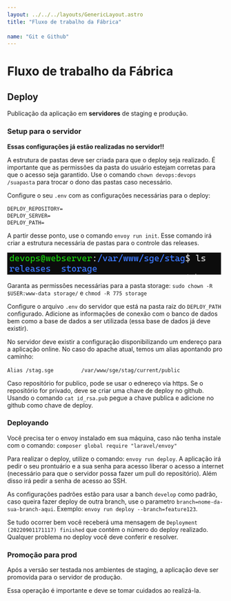 ```yaml
---
layout: ../../../layouts/GenericLayout.astro
title: "Fluxo de trabalho da Fábrica"

name: "Git e Github"
---
```

# Fluxo de trabalho da Fábrica



## Deploy
Publicação da aplicação em **servidores** de staging e produção.

### Setup para o servidor
**Essas configurações já estão realizadas no servidor!!**

A estrutura de pastas deve ser criada para que o deploy seja realizado. É importante que as permissões da pasta do usuário estejam corretas para que o acesso seja garantido. Use o comando `chown devops:devops /suapasta` para trocar o dono das pastas caso necessário.

Configure o seu `.env` com as configurações necessárias para o deploy:

```
DEPLOY_REPOSITORY=
DEPLOY_SERVER=
DEPLOY_PATH= 
```

A partir desse ponto, use o comando `envoy run init`. Esse comando irá criar a estrutura necessária de pastas para o controle das releases.

![Estrutura depois do init](/assets/tutoriais/deploy-ls-after-init.png)

Garanta as permissões necessárias para a pasta storage:
`sudo chown -R $USER:www-data storage/` e `chmod -R 775 storage`


Configure o arquivo `.env` do servidor que está na pasta raiz do `DEPLOY_PATH` configurado. Adicione as informações de conexão com o banco de dados bem como a base de dados a ser utilizada (essa base de dados já deve existir).

No servidor deve existir a configuração disponibilizando um endereço para a aplicação online. No caso do apache atual, temos um alias apontando pro caminho:

`Alias /stag.sge         /var/www/sge/stag/current/public`

Caso repositório for publico, pode se usar o ednereço via https. Se o repositório for privado, deve se criar uma chave de deploy no github. Usando o comando `cat id_rsa.pub` pegue a chave publica e adicione no github como chave de deploy.

### Deployando
Você precisa ter o envoy instalado em sua máquina, caso não tenha instale com o comando: `composer global require "laravel/envoy"`

Para realizar o deploy, utilize o comando: `envoy run deploy`. A aplicação irá pedir o seu prontuário e a sua senha para acesso liberar o acesso a internet (necessário para que o servidor possa fazer um pull do repositório). Além disso irá pedir a senha de acesso ao SSH.

As configurações padrões estão para usar a banch `develop` como padrão, caso queira fazer deploy de outra branch, use o parametro `branch=nome-da-sua-branch-aqui`. Exemplo: `envoy run deploy --branch=feature123`.

Se tudo ocorrer bem você receberá uma mensagem de `Deployment (20220901171117) finished` que contém o número do deploy realizado. Qualquer problema no deploy você deve conferir e resolver.

### Promoção para prod
Após a versão ser testada nos ambientes de staging, a aplicação deve ser promovida para o servidor de produção. 

Essa operação é importante e deve se tomar cuidados ao realizá-la.
